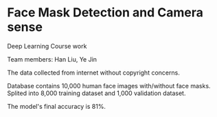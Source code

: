 # Face Mask Detection and Camera sense 
Deep Learning Course work

Team members: Han Liu, Ye Jin

The data collected from internet without copyright concerns.

Database contains 10,000 human face images with/without face masks. Splited into 8,000 training dataset and 1,000 validation dataset.

The model's final accuracy is 81%.